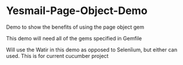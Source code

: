 # Yesmail-Page-Object-Demo
Demo to show the benefits of using the page object gem

This demo will need all of the gems specified in Gemfile

Will use the Watir in this demo as opposed to Selenîium, but either can used. This is for current cucumber project
